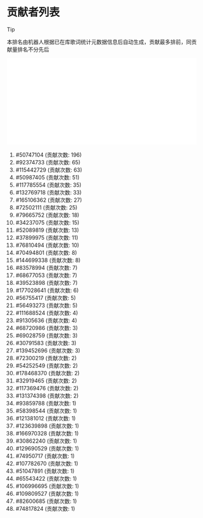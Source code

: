 # 贡献者列表

> [!TIP]
> 本排名由机器人根据已在库歌词统计元数据信息后自动生成，贡献最多排前，同贡献量排名不分先后

![贡献者头像画廊](./CONTRIBUTORS.svg)

1. #50747104 (贡献次数: 196)
2. #92374733 (贡献次数: 65)
3. #115442729 (贡献次数: 63)
4. #50987405 (贡献次数: 51)
5. #117785554 (贡献次数: 35)
6. #132769718 (贡献次数: 33)
7. #165106362 (贡献次数: 27)
8. #72502111 (贡献次数: 25)
9. #79665752 (贡献次数: 18)
10. #34237075 (贡献次数: 15)
11. #52089819 (贡献次数: 13)
12. #37899975 (贡献次数: 11)
13. #76810494 (贡献次数: 10)
14. #70494801 (贡献次数: 8)
15. #144699338 (贡献次数: 8)
16. #83578994 (贡献次数: 7)
17. #68677053 (贡献次数: 7)
18. #39523898 (贡献次数: 7)
19. #177028641 (贡献次数: 6)
20. #56755417 (贡献次数: 5)
21. #56493273 (贡献次数: 5)
22. #111688524 (贡献次数: 4)
23. #91305636 (贡献次数: 4)
24. #68720986 (贡献次数: 3)
25. #69028759 (贡献次数: 3)
26. #30791583 (贡献次数: 3)
27. #139452696 (贡献次数: 3)
28. #72300219 (贡献次数: 2)
29. #54252549 (贡献次数: 2)
30. #178468370 (贡献次数: 2)
31. #32919465 (贡献次数: 2)
32. #117369476 (贡献次数: 2)
33. #131374398 (贡献次数: 2)
34. #93859788 (贡献次数: 1)
35. #58398544 (贡献次数: 1)
36. #121381012 (贡献次数: 1)
37. #123639898 (贡献次数: 1)
38. #166970328 (贡献次数: 1)
39. #30862240 (贡献次数: 1)
40. #129690529 (贡献次数: 1)
41. #74950717 (贡献次数: 1)
42. #107782670 (贡献次数: 1)
43. #51047891 (贡献次数: 1)
44. #65543422 (贡献次数: 1)
45. #106996695 (贡献次数: 1)
46. #109809527 (贡献次数: 1)
47. #82600685 (贡献次数: 1)
48. #74817824 (贡献次数: 1)
